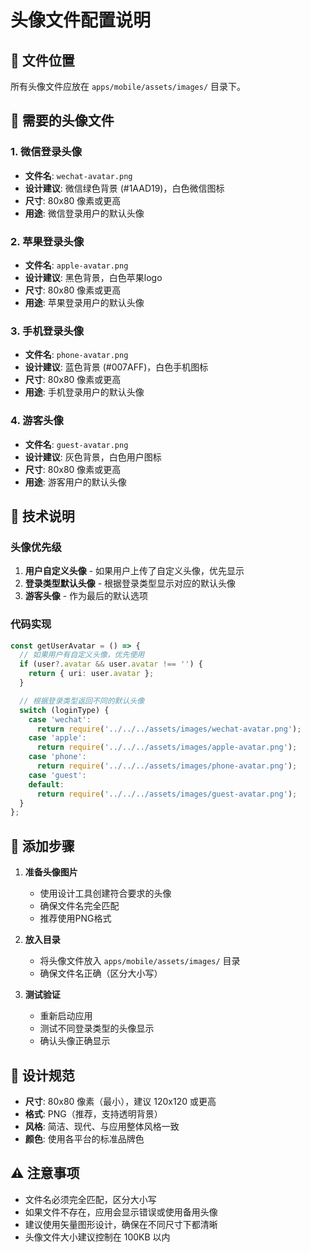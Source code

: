 # 头像文件配置说明

## 📁 文件位置
所有头像文件应放在 `apps/mobile/assets/images/` 目录下。

## 🎨 需要的头像文件

### 1. 微信登录头像
- **文件名**: `wechat-avatar.png`
- **设计建议**: 微信绿色背景 (#1AAD19)，白色微信图标
- **尺寸**: 80x80 像素或更高
- **用途**: 微信登录用户的默认头像

### 2. 苹果登录头像
- **文件名**: `apple-avatar.png`
- **设计建议**: 黑色背景，白色苹果logo
- **尺寸**: 80x80 像素或更高
- **用途**: 苹果登录用户的默认头像

### 3. 手机登录头像
- **文件名**: `phone-avatar.png`
- **设计建议**: 蓝色背景 (#007AFF)，白色手机图标
- **尺寸**: 80x80 像素或更高
- **用途**: 手机登录用户的默认头像

### 4. 游客头像
- **文件名**: `guest-avatar.png`
- **设计建议**: 灰色背景，白色用户图标
- **尺寸**: 80x80 像素或更高
- **用途**: 游客用户的默认头像

## 🔧 技术说明

### 头像优先级
1. **用户自定义头像** - 如果用户上传了自定义头像，优先显示
2. **登录类型默认头像** - 根据登录类型显示对应的默认头像
3. **游客头像** - 作为最后的默认选项

### 代码实现
```typescript
const getUserAvatar = () => {
  // 如果用户有自定义头像，优先使用
  if (user?.avatar && user.avatar !== '') {
    return { uri: user.avatar };
  }

  // 根据登录类型返回不同的默认头像
  switch (loginType) {
    case 'wechat':
      return require('../../../assets/images/wechat-avatar.png');
    case 'apple':
      return require('../../../assets/images/apple-avatar.png');
    case 'phone':
      return require('../../../assets/images/phone-avatar.png');
    case 'guest':
    default:
      return require('../../../assets/images/guest-avatar.png');
  }
};
```

## 📝 添加步骤

1. **准备头像图片**
   - 使用设计工具创建符合要求的头像
   - 确保文件名完全匹配
   - 推荐使用PNG格式

2. **放入目录**
   - 将头像文件放入 `apps/mobile/assets/images/` 目录
   - 确保文件名正确（区分大小写）

3. **测试验证**
   - 重新启动应用
   - 测试不同登录类型的头像显示
   - 确认头像正确显示

## 🎯 设计规范

- **尺寸**: 80x80 像素（最小），建议 120x120 或更高
- **格式**: PNG（推荐，支持透明背景）
- **风格**: 简洁、现代、与应用整体风格一致
- **颜色**: 使用各平台的标准品牌色

## ⚠️ 注意事项

- 文件名必须完全匹配，区分大小写
- 如果文件不存在，应用会显示错误或使用备用头像
- 建议使用矢量图形设计，确保在不同尺寸下都清晰
- 头像文件大小建议控制在 100KB 以内 
